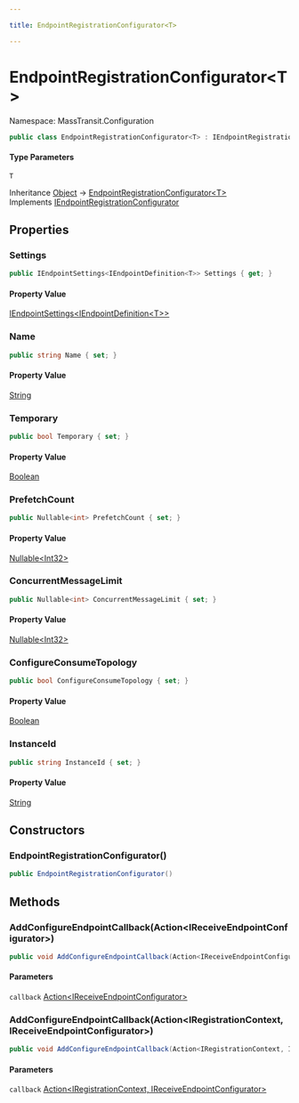 ```yaml
---

title: EndpointRegistrationConfigurator<T>

---
```


# EndpointRegistrationConfigurator\<T\>

Namespace: MassTransit.Configuration

```csharp
public class EndpointRegistrationConfigurator<T> : IEndpointRegistrationConfigurator
```

#### Type Parameters

`T`<br/>

Inheritance [Object](https://learn.microsoft.com/en-us/dotnet/api/system.object) → [EndpointRegistrationConfigurator\<T\>](../masstransit-configuration/endpointregistrationconfigurator-1)<br/>
Implements [IEndpointRegistrationConfigurator](../masstransit/iendpointregistrationconfigurator)

## Properties

### **Settings**

```csharp
public IEndpointSettings<IEndpointDefinition<T>> Settings { get; }
```

#### Property Value

[IEndpointSettings\<IEndpointDefinition\<T\>\>](../masstransit/iendpointsettings-1)<br/>

### **Name**

```csharp
public string Name { set; }
```

#### Property Value

[String](https://learn.microsoft.com/en-us/dotnet/api/system.string)<br/>

### **Temporary**

```csharp
public bool Temporary { set; }
```

#### Property Value

[Boolean](https://learn.microsoft.com/en-us/dotnet/api/system.boolean)<br/>

### **PrefetchCount**

```csharp
public Nullable<int> PrefetchCount { set; }
```

#### Property Value

[Nullable\<Int32\>](https://learn.microsoft.com/en-us/dotnet/api/system.nullable-1)<br/>

### **ConcurrentMessageLimit**

```csharp
public Nullable<int> ConcurrentMessageLimit { set; }
```

#### Property Value

[Nullable\<Int32\>](https://learn.microsoft.com/en-us/dotnet/api/system.nullable-1)<br/>

### **ConfigureConsumeTopology**

```csharp
public bool ConfigureConsumeTopology { set; }
```

#### Property Value

[Boolean](https://learn.microsoft.com/en-us/dotnet/api/system.boolean)<br/>

### **InstanceId**

```csharp
public string InstanceId { set; }
```

#### Property Value

[String](https://learn.microsoft.com/en-us/dotnet/api/system.string)<br/>

## Constructors

### **EndpointRegistrationConfigurator()**

```csharp
public EndpointRegistrationConfigurator()
```

## Methods

### **AddConfigureEndpointCallback(Action\<IReceiveEndpointConfigurator\>)**

```csharp
public void AddConfigureEndpointCallback(Action<IReceiveEndpointConfigurator> callback)
```

#### Parameters

`callback` [Action\<IReceiveEndpointConfigurator\>](https://learn.microsoft.com/en-us/dotnet/api/system.action-1)<br/>

### **AddConfigureEndpointCallback(Action\<IRegistrationContext, IReceiveEndpointConfigurator\>)**

```csharp
public void AddConfigureEndpointCallback(Action<IRegistrationContext, IReceiveEndpointConfigurator> callback)
```

#### Parameters

`callback` [Action\<IRegistrationContext, IReceiveEndpointConfigurator\>](https://learn.microsoft.com/en-us/dotnet/api/system.action-2)<br/>
